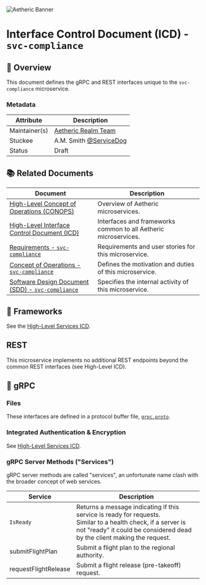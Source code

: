 ![Aetheric Banner](https://github.com/aetheric-oss/.github/blob/main/assets/doc-banner.png)

# Interface Control Document (ICD) - `svc-compliance`

## :telescope: Overview

This document defines the gRPC and REST interfaces unique to the
`svc-compliance` microservice.

### Metadata

| Attribute     | Description                                                       |
| ------------- |-------------------------------------------------------------------|
| Maintainer(s) | [Aetheric Realm Team](https://github.com/orgs/aetheric-oss/teams/dev-realm) |
| Stuckee       | A.M. Smith [@ServiceDog](https://github.com/servicedog)           |
| Status        | Draft                                                             |

## :books: Related Documents

Document | Description
--- | ---
[High-Level Concept of Operations (CONOPS)](https://github.com/aetheric-oss/se-services/blob/develop/docs/conops.md) | Overview of Aetheric microservices.
[High-Level Interface Control Document (ICD)](https://github.com/aetheric-oss/se-services/blob/develop/docs/icd.md) | Interfaces and frameworks common to all Aetheric microservices.
[Requirements - `svc-compliance`](https://nocodb.arrowair.com/dashboard/#/nc/view/d1bb0a51-e22f-4b91-b1c5-66f11f4f861b) | Requirements and user stories for this microservice.
[Concept of Operations - `svc-compliance`](./conops.md) | Defines the motivation and duties of this microservice.
[Software Design Document (SDD) - `svc-compliance`](./sdd.md) | Specifies the internal activity of this microservice.

## :hammer: Frameworks

See the [High-Level Services ICD](https://github.com/aetheric-oss/se-services/blob/develop/docs/icd.md).

## REST

This microservice implements no additional REST endpoints beyond the common REST interfaces (see High-Level ICD).

## :speech_balloon: gRPC

### Files

These interfaces are defined in a protocol buffer file,
[`grpc.proto`](../proto/grpc.proto).

### Integrated Authentication & Encryption

See [High-Level Services ICD](https://github.com/aetheric-oss/se-services/blob/develop/docs/icd.md).

### gRPC Server Methods ("Services")

gRPC server methods are called "services", an unfortunate name clash with the broader concept of web services.

| Service | Description |
| ---- | ---- |
| `IsReady` | Returns a message indicating if this service is ready for requests.<br>Similar to a health check, if a server is not "ready" it could be considered dead by the client making the request.
| submitFlightPlan | Submit a flight plan to the regional authority.
| requestFlightRelease | Submit a flight release (pre-takeoff) request.
